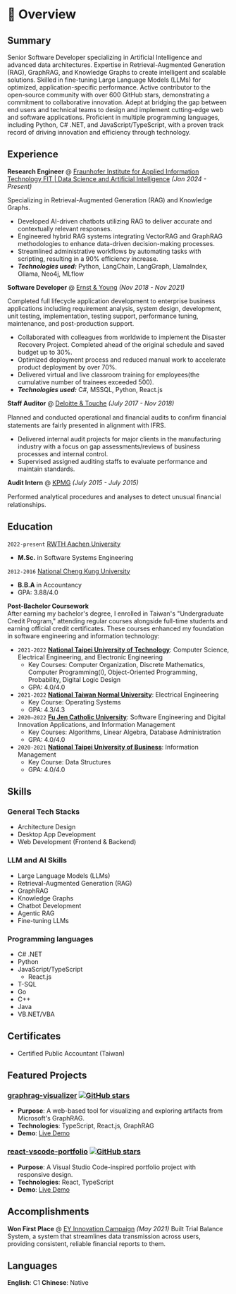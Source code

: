 # 📖 Overview

## Summary

Senior Software Developer specializing in Artificial Intelligence and advanced data architectures. Expertise in Retrieval-Augmented Generation (RAG), GraphRAG, and Knowledge Graphs to create intelligent and scalable solutions. Skilled in fine-tuning Large Language Models (LLMs) for optimized, application-specific performance. Active contributor to the open-source community with over 600 GitHub stars, demonstrating a commitment to collaborative innovation. Adept at bridging the gap between end users and technical teams to design and implement cutting-edge web and software applications. Proficient in multiple programming languages, including Python, C# .NET, and JavaScript/TypeScript, with a proven track record of driving innovation and efficiency through technology.

## Experience

**Research Engineer** @ [Fraunhofer Institute for Applied Information Technology FIT | Data Science and Artificial Intelligence](https://www.fit.fraunhofer.de/en/business-areas/data-science-and-artificial-intelligence.html) _(Jan 2024 - Present)_

Specializing in Retrieval-Augmented Generation (RAG) and Knowledge Graphs.
- Developed AI-driven chatbots utilizing RAG to deliver accurate and contextually relevant responses.
- Engineered hybrid RAG systems integrating VectorRAG and GraphRAG methodologies to enhance data-driven decision-making processes.
- Streamlined administrative workflows by automating tasks with scripting, resulting in a 90% efficiency increase.
- _**Technologies used:**_ Python, LangChain, LangGraph, LlamaIndex, Ollama, Neo4j, MLflow

**Software Developer** @ [Ernst & Young](https://www.ey.com/) _(Nov 2018 - Nov 2021)_

Completed full lifecycle application development to enterprise business applications including requirement analysis, system design, development, unit testing, implementation, testing support, performance tuning, maintenance, and post-production support.

- Collaborated with colleagues from worldwide to implement the Disaster Recovery Project. Completed ahead of the original schedule and saved budget up to 30%.
- Optimized deployment process and reduced manual work to accelerate product deployment by over 70%.
- Delivered virtual and live classroom training for employees(the cumulative number of trainees exceeded 500).
- _**Technologies used:**_ C#, MSSQL, Python, React.js

**Staff Auditor** @ [Deloitte & Touche](https://www2.deloitte.com/global/en.html) _(July 2017 - Nov 2018)_

Planned and conducted operational and ﬁnancial audits to conﬁrm ﬁnancial statements are fairly presented in alignment with IFRS.

- Delivered internal audit projects for major clients in the manufacturing industry with a focus on gap assessments/reviews of business processes and internal control.
- Supervised assigned auditing staffs to evaluate performance and maintain standards.

**Audit Intern** @ [KPMG](https://home.kpmg/) _(July 2015 - July 2015)_

Performed analytical procedures and analyses to detect unusual ﬁnancial relationships.

## Education

`2022-present` [RWTH Aachen University](https://www.rwth-aachen.de/)
- **M.Sc.** in Software Systems Engineering

`2012-2016` [National Cheng Kung University](https://www.ncku.edu.tw/index.php?Lang=en)
- **B.B.A** in Accountancy
- GPA: 3.88/4.0

**Post-Bachelor Coursework**  
After earning my bachelor's degree, I enrolled in Taiwan's "Undergraduate Credit Program," attending regular courses alongside full-time students and earning official credit certificates. These courses enhanced my foundation in software engineering and information technology:  
- `2021-2022` **[National Taipei University of Technology](https://www-en.ntut.edu.tw/)**: Computer Science, Electrical Engineering, and Electronic Engineering  
  - Key Courses: Computer Organization, Discrete Mathematics, Computer Programming(I), Object-Oriented Programming, Probability, Digital Logic Design
  - GPA: 4.0/4.0  
- `2021-2022` **[National Taiwan Normal University](https://en.ntnu.edu.tw/)**: Electrical Engineering  
  - Key Course: Operating Systems  
  - GPA: 4.3/4.3  
- `2020–2022` **[Fu Jen Catholic University](https://www.fju.edu.tw/indexEN.jsp)**: Software Engineering and Digital Innovation Applications, and Information Management 
  - Key Courses: Algorithms, Linear Algebra, Database Administration  
  - GPA: 4.0/4.0  
- `2020-2021` **[National Taipei University of Business](https://www.ntub.edu.tw/index.php?Lang=en)**: Information Management  
  - Key Course: Data Structures  
  - GPA: 4.0/4.0

## Skills

### General Tech Stacks
- Architecture Design
- Desktop App Development
- Web Development (Frontend & Backend)

### LLM and AI Skills
- Large Language Models (LLMs)
- Retrieval-Augmented Generation (RAG)
- GraphRAG
- Knowledge Graphs
- Chatbot Development
- Agentic RAG
- Fine-tuning LLMs

### Programming languages
- C# .NET
- Python
- JavaScript/TypeScript
  - React.js
- T-SQL
- Go
- C++
- Java
- VB.NET/VBA

## Certificates
- Certified Public Accountant (Taiwan)

## Featured Projects
### [graphrag-visualizer](https://github.com/noworneverev/graphrag-visualizer) [![GitHub stars](https://img.shields.io/github/stars/noworneverev/graphrag-visualizer?style=social)](https://github.com/noworneverev/graphrag-visualizer/stargazers)
- **Purpose**: A web-based tool for visualizing and exploring artifacts from Microsoft's GraphRAG.
- **Technologies**: TypeScript, React.js, GraphRAG
- **Demo**: [Live Demo](https://noworneverev.github.io/graphrag-visualizer/)

### [react-vscode-portfolio](https://github.com/noworneverev/react-vscode-portfolio) [![GitHub stars](https://img.shields.io/github/stars/noworneverev/react-vscode-portfolio?style=social)](https://github.com/noworneverev/react-vscode-portfolio/stargazers)
- **Purpose**: A Visual Studio Code-inspired portfolio project with responsive design.
- **Technologies**: React, TypeScript
- **Demo**: [Live Demo](https://noworneverev.github.io/react-vscode-portfolio/)

## Accomplishments
**Won First Place** @ [EY Innovation Campaign](https://www.ey.com/) _(May 2021)_
Built Trial Balance System, a system that streamlines data transmission across users, providing consistent, reliable financial reports to them. 

## Languages
**English**: C1
**Chinese**: Native